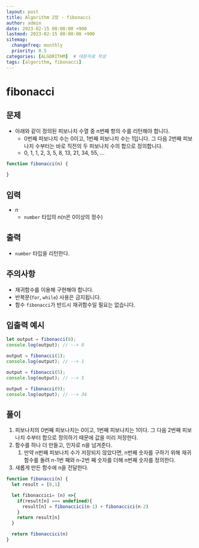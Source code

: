 ```yaml
---
layout: post
title: Algorithm 2장 - fibonacci
author: admin
date: 2023-02-15 00:00:00 +900
lastmod: 2023-02-15 00:00:00 +900
sitemap:
  changefreq: monthly
  priority: 0.5
categories: [ALGORITHM]  # 대문자로 작성
tags: [algorithm, fibonacci]
---
```

# fibonacci
## 문제
- 아래와 같이 정의된 피보나치 수열 중 n번째 항의 수를 리턴해야 합니다.
  - 0번째 피보나치 수는 0이고, 1번째 피보나치 수는 1입니다. 그 다음 2번째 피보나치 수부터는 바로 직전의 두 피보나치 수의 합으로 정의합니다.
  - 0, 1, 1, 2, 3, 5, 8, 13, 21, 34, 55, ...


```js
function fibonacci(n) {
    
}
```

## 입력
- n
  - `number` 타입의 n(n은 0이상의 정수)

## 출력
- `number` 타입을 리턴한다.

## 주의사항
- 재귀함수를 이용해 구현해야 합니다.
- 반복문(`for`, `while`) 사용은 금지됩니다.
- 함수 `fibonacci`가 반드시 재귀함수일 필요는 없습니다.


## 입출력 예시
```js
let output = fibonacci(0);
console.log(output); // --> 0

output = fibonacci(1);
console.log(output); // --> 1

output = fibonacci(5);
console.log(output); // --> 5

output = fibonacci(9);
console.log(output); // --> 34
```

## 풀이
1. 피보나치의 0번째 피보나치는 0이고, 1번째 피보나치는 1이다. 그 다음 2번째 피보나치 수부터 합으로 정의하기 때문에 값을 미리 저장한다.
2. 함수를 하나 더 만들고, 인자로 n을 넘겨준다.
   1. 만약 n번째 피보나치 수가 저장되지 않았다면, n번째 숫자를 구하기 위해 재귀함수를 돌려 n-1번 째와 n-2번 째 숫자를 더해 n번째 숫자를 정의한다.
3. 새롭게 만든 함수에 n을 전달한다.


```js
function fibonacci(n) {
  let result = [0,1]

  let fibonaccici= (n) =>{
    if(result[n] === undefined){
      result[n] = fibonaccici(n-1) + fibonaccici(n-2)
    }
    return result[n]
  }

  return fibonaccici(n)
}
```